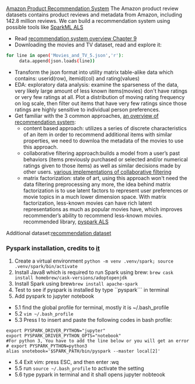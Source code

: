 [Amazon Product Recommendation System](http://jmcauley.ucsd.edu/data/amazon/)
The Amazon product review datasets contains product reviews and metadata from Amazon, including 142.8 million reviews. We can build a recommendation system using possible tools like [SparkML ALS](https://spark.apache.org/docs/2.2.0/ml-collaborative-filtering.html)
- Read [recommendation system overview Chapter 9](http://infolab.stanford.edu/~ullman/mmds/ch9.pdf)
- Downloading the movies and TV dataset, read and explore it:
```bash
for line in open('Movies_and_TV_5.json','r'): 
     data.append(json.loads(line)) 
```
- Transform the json format into utility matrix table-alike data which contains: userid(row), itemid(col) and rating(values)
- EDA: exploratory data analysis: examine the sparseness of the data, very likely
large amount of less known items(movies) don't have ratings or very few ratings at all.
Plot a distribution of moving rating frequency on log scale, then filter out items that
have very few ratings since those ratings are highly sensitive to individual person preferences.
- Get familiar with the 3 common approaches, [an overview of recommendation system](http://datameetsmedia.com/an-overview-of-recommendation-systems/):
     - content based approach: utilizes a series of discrete characteristics of an item in order to recommend additional items with similar properties, we need to downloa the metadata of the movies to use this approach.
     - collaborative filtering approach:builds a model from a user’s past behaviors (items previously purchased or selected and/or numerical ratings given to those items) as well as similar decisions made by other users. [various implementations of collaborative filtering](https://towardsdatascience.com/various-implementations-of-collaborative-filtering-100385c6dfe0)
     - matrix factorization: state of art, using this approach won't need the data filtering preprocessing any more, the idea behind matrix factorization is to use latent factors to represent user preferences or movie topics in a much lower dimension space. With matrix factorization, less-known movies can have rich latent representations as much as popular movies have, which improves recommender’s ability to recommend less-known movies. recommended library, [pyspark ALS](https://spark.apache.org/docs/2.2.0/ml-collaborative-filtering.html)


Additional dataset:[recommendation dataset](https://www.kdnuggets.com/2016/02/nine-datasets-investigating-recommender-systems.html)


### Pyspark installation, credits to [it](https://blog.sicara.com/get-started-pyspark-jupyter-guide-tutorial-ae2fe84f594f)
1. Create a virtual environment ```python -m venv .venv/spark; source .venv/spark/bin/activate```
2. Install Java8 which is required to run Spark using brew: ```brew cask install homebrew/cask-versions/adoptopenjdk```
3. Install Spark using brew```brew install apache-spark```
4. Test to see if pyspark is installed by type ``pyspark``` in terminal
5. Add pyspark to jupyter notebook
 - 5.1 find the global profile for terminal, mostly it is ~/.bash_profile
- 5.2 ```vim ~/.bash_profile```
- 5.3 Press I to insert and paste the following codes in bash profile:
```export SPARK_PATH=~/spark-1.6.0-bin-hadoop2.6 
export PYSPARK_DRIVER_PYTHON="jupyter" 
export PYSPARK_DRIVER_PYTHON_OPTS="notebook" 
#For python 3, You have to add the line below or you will get an error
# export PYSPARK_PYTHON=python3
alias snotebook='$SPARK_PATH/bin/pyspark --master local[2]'
```
- 5.4 Exit vim: press ESC, and then enter :wq 
- 5.5 run ```source ~/.bash_profile``` to activate the setting
- 5.6 type pypark in terminal and it shall opens jupyter nobteook
